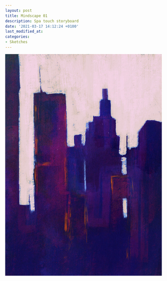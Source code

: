 ```yaml
---
layout: post
title: Mindscape 01
description: Spa touch storyboard
date: '2021-03-17 14:12:24 +0100'
last_modified_at:
categories:
- Sketches
---
```

![Procreate Mindscape 01](/images/Mindscape_01.jpg)